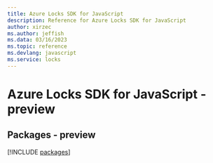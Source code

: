 ```yaml
---
title: Azure Locks SDK for JavaScript
description: Reference for Azure Locks SDK for JavaScript
author: xirzec
ms.author: jeffish
ms.data: 03/16/2023
ms.topic: reference
ms.devlang: javascript
ms.service: locks
---
```

# Azure Locks SDK for JavaScript - preview
## Packages - preview
[!INCLUDE [packages](locks-index.md)]